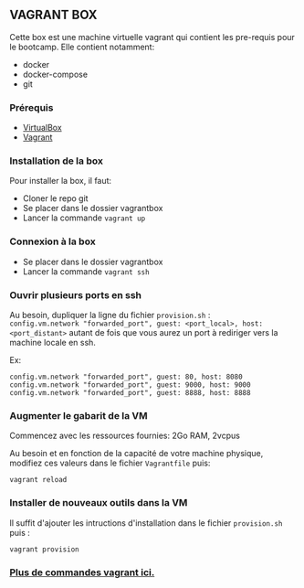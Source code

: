 ## VAGRANT BOX

Cette box est une machine virtuelle vagrant qui contient les pre-requis pour le bootcamp. Elle contient notamment:

- docker
- docker-compose
- git


### Prérequis

- [VirtualBox](https://www.virtualbox.org/wiki/Downloads)
- [Vagrant](https://developer.hashicorp.com/vagrant/downloads?product_intent=vagrant)

### Installation de la box

Pour installer la box, il faut:

- Cloner le repo git
- Se placer dans le dossier vagrantbox
- Lancer la commande `vagrant up`

### Connexion à la box

- Se placer dans le dossier vagrantbox
- Lancer la commande `vagrant ssh`

### Ouvrir plusieurs ports en ssh

Au besoin, dupliquer la ligne du fichier `provision.sh` :  
 `config.vm.network "forwarded_port", guest: <port_local>, host: <port_distant>` autant de fois que vous aurez un port à rediriger vers la machine locale en ssh. 

Ex: 

```
config.vm.network "forwarded_port", guest: 80, host: 8080
config.vm.network "forwarded_port", guest: 9000, host: 9000 
config.vm.network "forwarded_port", guest: 8888, host: 8888 
```

### Augmenter le gabarit de la VM 

Commencez avec les ressources fournies: 2Go RAM, 2vcpus 

Au besoin  et en fonction de la capacité de votre machine physique, modifiez ces valeurs dans le fichier `Vagrantfile` puis:

`vagrant reload`

### Installer de nouveaux outils dans la VM 

Il suffit d'ajouter les intructions d'installation dans le fichier `provision.sh` puis :

`vagrant provision`

### [Plus de commandes vagrant ici.](https://gist.github.com/wpscholar/a49594e2e2b918f4d0c4)